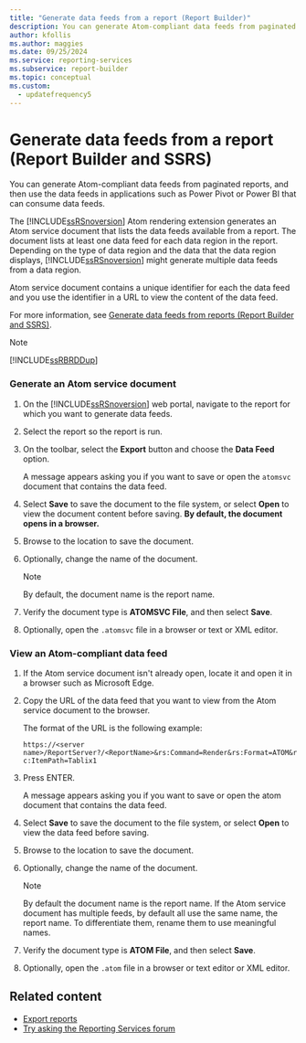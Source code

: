 ```yaml
---
title: "Generate data feeds from a report (Report Builder)"
description: You can generate Atom-compliant data feeds from paginated reports. Use the feeds in applications such as Power Pivot or Power BI that can consume data feeds.
author: kfollis
ms.author: maggies
ms.date: 09/25/2024
ms.service: reporting-services
ms.subservice: report-builder
ms.topic: conceptual
ms.custom:
  - updatefrequency5
---
```

# Generate data feeds from a report (Report Builder and SSRS)

You can generate Atom-compliant data feeds from paginated reports, and then use the data feeds in applications such as Power Pivot or Power BI that can consume data feeds.

The [!INCLUDE[ssRSnoversion](../../includes/ssrsnoversion-md.md)] Atom rendering extension generates an Atom service document that lists the data feeds available from a report. The document lists at least one data feed for each data region in the report. Depending on the type of data region and the data that the data region displays, [!INCLUDE[ssRSnoversion](../../includes/ssrsnoversion-md.md)] might generate multiple data feeds from a data region.

Atom service document contains a unique identifier for each the data feed and you use the identifier in a URL to view the content of the data feed.

For more information, see [Generate data feeds from reports (Report Builder and SSRS)](../../reporting-services/report-builder/generating-data-feeds-from-reports-report-builder-and-ssrs.md).

> [!NOTE]  
> [!INCLUDE[ssRBRDDup](../../includes/ssrbrddup-md.md)]

### Generate an Atom service document

1. On the [!INCLUDE[ssRSnoversion](../../includes/ssrsnoversion-md.md)] web portal, navigate to the report for which you want to generate data feeds.

1. Select the report so the report is run.

1. On the toolbar, select the **Export** button and choose the **Data Feed** option.

     A message appears asking you if you want to save or open the `atomsvc` document that contains the data feed.

1. Select **Save** to save the document to the file system, or select **Open** to view the document content before saving. **By default, the document opens in a browser.**

1. Browse to the location to save the document.

1. Optionally, change the name of the document.

    > [!NOTE]  
    >  By default, the document name is the report name.

1. Verify the document type is **ATOMSVC File**, and then select **Save**.

1. Optionally, open the `.atomsvc` file in a browser or text or XML editor.

### View an Atom-compliant data feed

1. If the Atom service document isn't already open, locate it and open it in a browser such as Microsoft Edge.

1. Copy the URL of the data feed that you want to view from the Atom service document to the browser.

     The format of the URL is the following example:

     `https://<server name>/ReportServer?/<ReportName>&rs:Command=Render&rs:Format=ATOM&rc:ItemPath=Tablix1`

1. Press ENTER.

     A message appears asking you if you want to save or open the atom document that contains the data feed.

1. Select **Save** to save the document to the file system, or select **Open** to view the data feed before saving.

1. Browse to the location to save the document.

1. Optionally, change the name of the document.

    > [!NOTE]  
    >  By default the document name is the report name. If the Atom service document has multiple feeds, by default all use the same name, the report name. To differentiate them, rename them to use meaningful names.

1. Verify the document type is **ATOM File**, and then select **Save**.

1. Optionally, open the `.atom` file in a browser or text editor or XML editor.

## Related content

- [Export reports](../../reporting-services/report-builder/export-reports-report-builder-and-ssrs.md)
- [Try asking the Reporting Services forum](https://go.microsoft.com/fwlink/?LinkId=620231)
